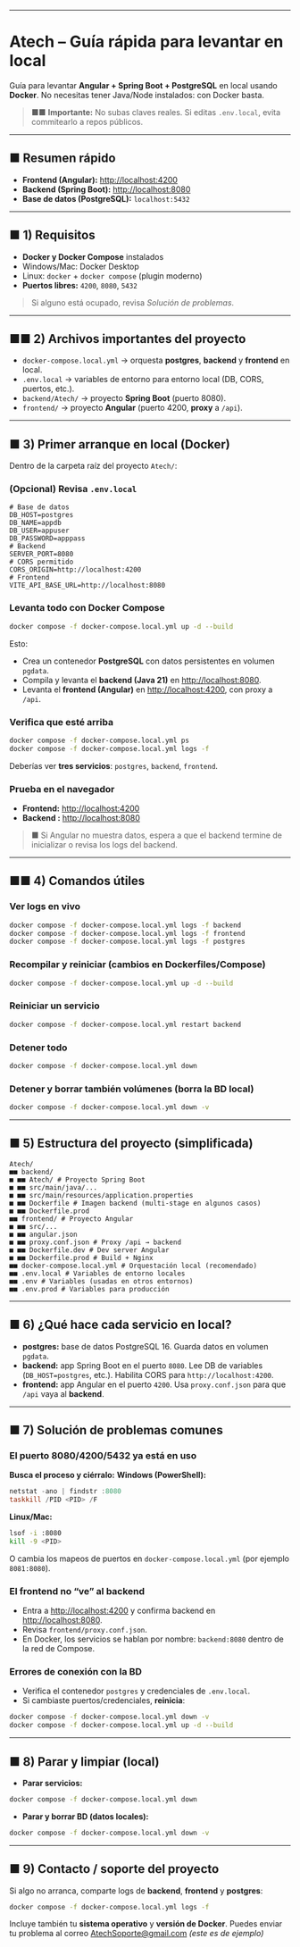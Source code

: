 --------------------------------------------------------------------------------
# Atech – Guía rápida para levantar en local
Guía para levantar **Angular + Spring Boot + PostgreSQL** en local usando **Docker**. No
necesitas tener Java/Node instalados: con Docker basta.
> ■■ **Importante:** No subas claves reales. Si editas `.env.local`, evita commitearlo a
repos públicos.
---
## ■ Resumen rápido
- **Frontend (Angular):** <http://localhost:4200>
- **Backend (Spring Boot):** <http://localhost:8080>
- **Base de datos (PostgreSQL):** `localhost:5432`
---
## ■ 1) Requisitos
- **Docker y Docker Compose** instalados
- Windows/Mac: Docker Desktop
- Linux: `docker` + `docker compose` (plugin moderno)
- **Puertos libres:** `4200`, `8080`, `5432`
> Si alguno está ocupado, revisa _Solución de problemas_.
---
## ■■ 2) Archivos importantes del proyecto
- `docker-compose.local.yml` → orquesta **postgres**, **backend** y **frontend** en local.
- `.env.local` → variables de entorno para entorno local (DB, CORS, puertos, etc.).
- `backend/Atech/` → proyecto **Spring Boot** (puerto 8080).
- `frontend/` → proyecto **Angular** (puerto 4200, **proxy** a `/api`).
---
## ■ 3) Primer arranque en local (Docker)
Dentro de la carpeta raíz del proyecto `Atech/`:
### (Opcional) Revisa `.env.local`
```env
# Base de datos
DB_HOST=postgres
DB_NAME=appdb
DB_USER=appuser
DB_PASSWORD=apppass
# Backend
SERVER_PORT=8080
# CORS permitido
CORS_ORIGIN=http://localhost:4200
# Frontend
VITE_API_BASE_URL=http://localhost:8080
```
### Levanta todo con Docker Compose
```bash
docker compose -f docker-compose.local.yml up -d --build
```
Esto:
- Crea un contenedor **PostgreSQL** con datos persistentes en volumen `pgdata`.
- Compila y levanta el **backend (Java 21)** en <http://localhost:8080>.
- Levanta el **frontend (Angular)** en <http://localhost:4200>, con proxy a `/api`.
### Verifica que esté arriba
```bash
docker compose -f docker-compose.local.yml ps
docker compose -f docker-compose.local.yml logs -f
```
Deberías ver **tres servicios**: `postgres`, `backend`, `frontend`.
### Prueba en el navegador
- **Frontend:** <http://localhost:4200>
- **Backend :** <http://localhost:8080> 
> ■ Si Angular no muestra datos, espera a que el backend termine de inicializar o revisa los
logs del backend.
---
## ■■ 4) Comandos útiles
### Ver logs en vivo
```bash
docker compose -f docker-compose.local.yml logs -f backend
docker compose -f docker-compose.local.yml logs -f frontend
docker compose -f docker-compose.local.yml logs -f postgres
```
### Recompilar y reiniciar (cambios en Dockerfiles/Compose)
```bash
docker compose -f docker-compose.local.yml up -d --build
```
### Reiniciar un servicio
```bash
docker compose -f docker-compose.local.yml restart backend
```
### Detener todo
```bash
docker compose -f docker-compose.local.yml down
```
### Detener y borrar también volúmenes (**borra la BD local**)
```bash
docker compose -f docker-compose.local.yml down -v
```
---
## ■ 5) Estructura del proyecto (simplificada)
```text
Atech/
■■ backend/
■ ■■ Atech/ # Proyecto Spring Boot
■ ■■ src/main/java/...
■ ■■ src/main/resources/application.properties
■ ■■ Dockerfile # Imagen backend (multi-stage en algunos casos)
■ ■■ Dockerfile.prod
■■ frontend/ # Proyecto Angular
■ ■■ src/...
■ ■■ angular.json
■ ■■ proxy.conf.json # Proxy /api → backend
■ ■■ Dockerfile.dev # Dev server Angular
■ ■■ Dockerfile.prod # Build + Nginx
■■ docker-compose.local.yml # Orquestación local (recomendado)
■■ .env.local # Variables de entorno locales
■■ .env # Variables (usadas en otros entornos)
■■ .env.prod # Variables para producción
```
---
## ■ 6) ¿Qué hace cada servicio en local?
- **postgres:** base de datos PostgreSQL 16. Guarda datos en volumen `pgdata`.
- **backend:** app Spring Boot en el puerto `8080`. Lee DB de variables (`DB_HOST=postgres`,
etc.). Habilita CORS para `http://localhost:4200`.
- **frontend:** app Angular en el puerto `4200`. Usa `proxy.conf.json` para que `/api` vaya
al **backend**.
---
## ■ 7) Solución de problemas comunes
### El puerto 8080/4200/5432 ya está en uso
**Busca el proceso y ciérralo:**
**Windows (PowerShell):**
```powershell
netstat -ano | findstr :8080
taskkill /PID <PID> /F
```
**Linux/Mac:**
```bash
lsof -i :8080
kill -9 <PID>
```
O cambia los mapeos de puertos en `docker-compose.local.yml` (por ejemplo `8081:8080`).
### El frontend no “ve” al backend
- Entra a <http://localhost:4200> y confirma backend en <http://localhost:8080>.
- Revisa `frontend/proxy.conf.json`.
- En Docker, los servicios se hablan por nombre: `backend:8080` dentro de la red de Compose.
### Errores de conexión con la BD
- Verifica el contenedor `postgres` y credenciales de `.env.local`.
- Si cambiaste puertos/credenciales, **reinicia**:
```bash
docker compose -f docker-compose.local.yml down -v
docker compose -f docker-compose.local.yml up -d --build
```
---
## ■ 8) Parar y limpiar (local)
- **Parar servicios:**
```bash
docker compose -f docker-compose.local.yml down
```
- **Parar y borrar BD (datos locales):**
```bash
docker compose -f docker-compose.local.yml down -v
```
---
## ■ 9) Contacto / soporte del proyecto
Si algo no arranca, comparte logs de **backend**, **frontend** y **postgres**:
```bash
docker compose -f docker-compose.local.yml logs -f
```
Incluye también tu **sistema operativo** y **versión de Docker**.
Puedes enviar tu problema al correo AtechSoporte@gmail.com _(este es de ejemplo)_
